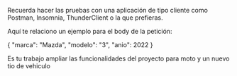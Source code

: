 Recuerda hacer las pruebas con una aplicación de tipo cliente como Postman, Insomnia, ThunderClient o la que prefieras.

Aquí te relaciono un ejemplo para el body de la petición: 

{
  "marca": "Mazda",
  "modelo": "3",
  "anio": 2022
}

Es tu trabajo ampliar las funcionalidades del proyecto para moto y un nuevo tio de vehiculo
